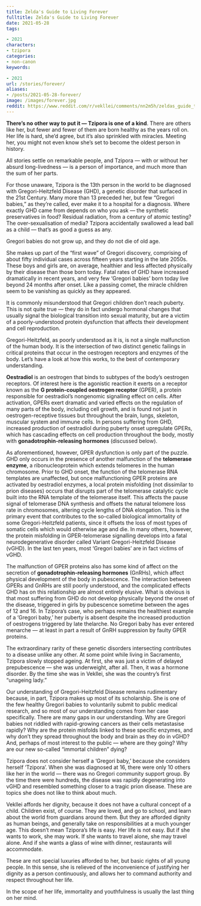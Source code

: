 ```yaml
---
title: Zelda's Guide to Living Forever
fulltitle: Zelda's Guide to Living Forever
date: 2021-05-28
tags:

- 2021
characters:
- tzipora
categories:
- non-canon
keywords:

- 2021
url: /stories/forever/
aliases:
- /posts/2021-05-28-forever/
image: /images/forever.jpg
reddit: https://www.reddit.com/r/vekllei/comments/nn2m5h/zeldas_guide_to_living_forever/
---
```

**There’s no other way to put it — Tzipora is one of a kind**. There are others like her, but fewer and fewer of them are born healthy as the years roll on. Her life is hard, she’d agree, but it’s also sprinkled with miracles. Meeting her, you might not even know she’s set to become the oldest person in history.

All stories settle on remarkable people, and Tzipora — with or without her absurd long-livedness — is a person of importance, and much more than the sum of her parts.

For those unaware, Tzipora is the 13th person in the world to be diagnosed with Gregori-Heitzfeld Disease (GHD), a genetic disorder that surfaced in the 21st Century. Many more than 13 preceded her, but few “Gregori babies,” as they’re called, ever make it to a hospital for a diagnosis. Where exactly GHD came from depends on who you ask — the synthetic preservatives in food? Residual radiation, from a century of atomic testing? The over-sexualisation of media? Tzipora accidentally swallowed a lead ball as a child — that’s as good a guess as any.

Gregori babies do not grow up, and they do not die of old age.

She makes up part of the “first wave” of Gregori discovery, comprising of about fifty individual cases across fifteen years starting in the late 2050s. These boys and girls are, on average, healthier and less affected physically by their disease than those born today. Fatal rates of GHD have increased dramatically in recent years, and very few ‘Gregori babies’ born today live beyond 24 months after onset. Like a passing comet, the miracle children seem to be vanishing as quickly as they appeared.

It is commonly misunderstood that Gregori children don’t reach puberty. This is not quite true — they do in fact undergo hormonal changes that usually signal the biological transition into sexual maturity, but are a victim of a poorly-understood protein dysfunction that affects their development and cell reproduction.

Gregori-Heitzfeld, as poorly understood as it is, is not a single malfunction of the human body. It is the intersection of two distinct genetic failings in critical proteins that occur in the oestrogen receptors and enzymes of the body. Let’s have a look at how this works, to the best of contemporary understanding.

**Oestradiol** is an oestrogen that binds to subtypes of the body’s oestrogen receptors. Of interest here is the agonistic reaction it exerts on a receptor known as the **G protein-coupled oestrogen receptor** (GPER), a protein responsible for oestradiol’s nongenomic signalling effect on cells. After activation, GPERs exert dramatic and varied effects on the regulation of many parts of the body, including cell growth, and is found not just in oestrogen-receptive tissues but throughout the brain, lungs, skeleton, muscular system and immune cells. In persons suffering from GHD, increased production of oestradiol during puberty onset upregulate GPERs, which has cascading effects on cell production throughout the body, mostly with **gonadotrophin-releasing hormones** (discussed below).

As aforementioned, however, GPER dysfunction is only part of the puzzle. GHD only occurs in the presence of another malfunction of the **telomerase enzyme**, a ribonucleoprotein which extends telomeres in the human chromosome. Prior to GHD onset, the function of the telomerase RNA templates are unaffected, but once malfunctioning GPER proteins are activated by oestradiol enzymes, a local protein misfolding (not dissimilar to prion diseases) occurs that disrupts part of the telomerase catalytic cycle built into the RNA template of the telomerase itself. This affects the pause signal of telomerase DNA synthesis and offsets the natural telomere loss rate in chromosomes, altering cycle lengths of DNA elongation. This is the primary event that contributes to the so-called biological immortality of some Gregori-Heitzfeld patients, since it offsets the loss of most types of somatic cells which would otherwise age and die. In many others, however, the protein misfolding in GPER-telomerase signalling develops into a fatal neurodegenerative disorder called Variant Gregori-Heitzfeld Disease (vGHD). In the last ten years, most ‘Gregori babies’ are in fact victims of vGHD.

The malfunction of GPER proteins also has some kind of affect on the secretion of **gonadotrophin-releasing hormones** (GnRHs), which affect physical development of the body in pubescence. The interaction between GPERs and GnRHs are still poorly understood, and the complicated effects GHD has on this relationship are almost entirely elusive. What is obvious is that most suffering from GHD do not develop physically beyond the onset of the disease, triggered in girls by pubescence sometime between the ages of 12 and 16. In Tzipora’s case, who perhaps remains the healthiest example of a ‘Gregori baby,’ her puberty is absent despite the increased production of oestrogens triggered by late thelarche. No Gregori baby has ever entered menarche — at least in part a result of GnRH suppression by faulty GPER proteins.

The extraordinary rarity of these genetic disorders intersecting contributes to a disease unlike any other. At some point while living in Sacramento, Tzipora slowly stopped ageing. At first, she was just a victim of delayed prepubescence — she was underweight, after all. Then, it was a hormone disorder. By the time she was in Vekllei, she was the country’s first “unageing lady.”

Our understanding of Gregori-Heitzfeld Disease remains rudimentary because, in part, Tzipora makes up most of its scholarship. She is one of the few healthy Gregori babies to voluntarily submit to public medical research, and so most of our understanding comes from her case specifically. There are many gaps in our understanding. Why are Gregori babies not riddled with rapid-growing cancers as their cells metastasise rapidly? Why are the protein misfolds linked to these specific enzymes, and why don’t they spread throughout the body and brain as they do in vGHD? And, perhaps of most interest to the public — where are they going? Why are our new so-called “immortal children” dying?

Tzipora does not consider herself a ‘Gregori baby,’ because she considers herself ‘Tzipora’. When she was diagnosed at 16, there were only 10 others like her in the world — there was no Gregori community support group. By the time there were hundreds, the disease was rapidly degenerating into vGHD and resembled something closer to a tragic prion disease. These are topics she does not like to think about much.

Vekllei affords her dignity, because it does not have a cultural concept of a child. Children exist, of course. They are loved, and go to school, and learn about the world from guardians around them. But they are afforded dignity as human beings, and generally take on responsibilities at a much younger age. This doesn’t mean Tzipora’s life is easy. Her life is not easy. But if she wants to work, she may work. If she wants to travel alone, she may travel alone. And if she wants a glass of wine with dinner, restaurants will accommodate.

These are not special luxuries afforded to her, but basic rights of all young people. In this sense, she is relieved of the inconvenience of justifying her dignity as a person continuously, and allows her to command authority and respect throughout her life.

In the scope of her life, immortality and youthfulness is usually the last thing on her mind.
